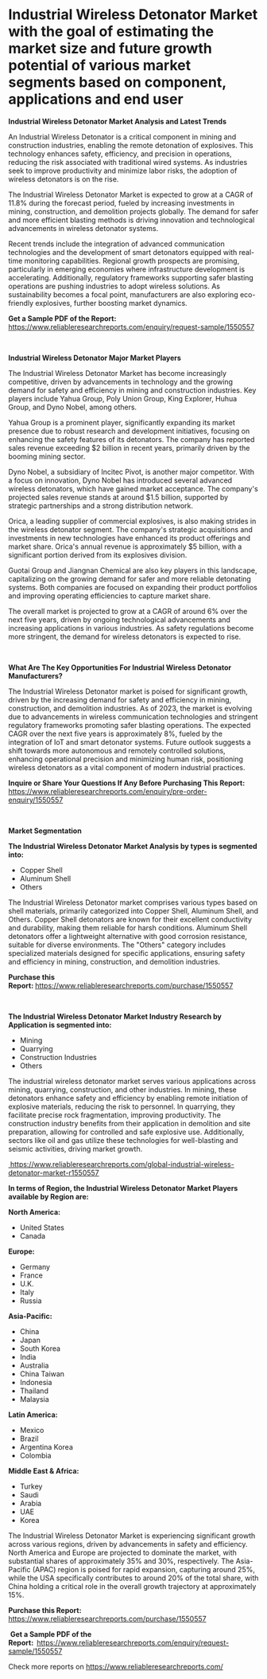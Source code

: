 <p><h1>Industrial Wireless Detonator Market with the goal of estimating the market size and future growth potential of various market segments based on component, applications and end user</h1></p><p><strong>Industrial Wireless Detonator Market Analysis and Latest Trends</strong></p>
<p><p>An Industrial Wireless Detonator is a critical component in mining and construction industries, enabling the remote detonation of explosives. This technology enhances safety, efficiency, and precision in operations, reducing the risk associated with traditional wired systems. As industries seek to improve productivity and minimize labor risks, the adoption of wireless detonators is on the rise. </p><p>The Industrial Wireless Detonator Market is expected to grow at a CAGR of 11.8% during the forecast period, fueled by increasing investments in mining, construction, and demolition projects globally. The demand for safer and more efficient blasting methods is driving innovation and technological advancements in wireless detonator systems. </p><p>Recent trends include the integration of advanced communication technologies and the development of smart detonators equipped with real-time monitoring capabilities. Regional growth prospects are promising, particularly in emerging economies where infrastructure development is accelerating. Additionally, regulatory frameworks supporting safer blasting operations are pushing industries to adopt wireless solutions. As sustainability becomes a focal point, manufacturers are also exploring eco-friendly explosives, further boosting market dynamics.</p></p>
<p><strong>Get a Sample PDF of the Report:&nbsp;</strong> <a href="https://www.reliableresearchreports.com/enquiry/request-sample/1550557?utm_campaign=2797&utm_medium=2&utm_source=Github&utm_content=ia&utm_term=11042025&utm_id=industrial-wireless-detonator">https://www.reliableresearchreports.com/enquiry/request-sample/1550557</a></p>
<p>&nbsp;</p>
<p><strong>Industrial Wireless Detonator Major Market Players</strong></p>
<p><p>The Industrial Wireless Detonator Market has become increasingly competitive, driven by advancements in technology and the growing demand for safety and efficiency in mining and construction industries. Key players include Yahua Group, Poly Union Group, King Explorer, Huhua Group, and Dyno Nobel, among others.</p><p>Yahua Group is a prominent player, significantly expanding its market presence due to robust research and development initiatives, focusing on enhancing the safety features of its detonators. The company has reported sales revenue exceeding $2 billion in recent years, primarily driven by the booming mining sector.</p><p>Dyno Nobel, a subsidiary of Incitec Pivot, is another major competitor. With a focus on innovation, Dyno Nobel has introduced several advanced wireless detonators, which have gained market acceptance. The company's projected sales revenue stands at around $1.5 billion, supported by strategic partnerships and a strong distribution network.</p><p>Orica, a leading supplier of commercial explosives, is also making strides in the wireless detonator segment. The company's strategic acquisitions and investments in new technologies have enhanced its product offerings and market share. Orica's annual revenue is approximately $5 billion, with a significant portion derived from its explosives division.</p><p>Guotai Group and Jiangnan Chemical are also key players in this landscape, capitalizing on the growing demand for safer and more reliable detonating systems. Both companies are focused on expanding their product portfolios and improving operating efficiencies to capture market share.</p><p>The overall market is projected to grow at a CAGR of around 6% over the next five years, driven by ongoing technological advancements and increasing applications in various industries. As safety regulations become more stringent, the demand for wireless detonators is expected to rise.</p></p>
<p>&nbsp;</p>
<p><strong>What Are The Key Opportunities For Industrial Wireless Detonator Manufacturers?</strong></p>
<p><p>The Industrial Wireless Detonator market is poised for significant growth, driven by the increasing demand for safety and efficiency in mining, construction, and demolition industries. As of 2023, the market is evolving due to advancements in wireless communication technologies and stringent regulatory frameworks promoting safer blasting operations. The expected CAGR over the next five years is approximately 8%, fueled by the integration of IoT and smart detonator systems. Future outlook suggests a shift towards more autonomous and remotely controlled solutions, enhancing operational precision and minimizing human risk, positioning wireless detonators as a vital component of modern industrial practices.</p></p>
<p><strong>Inquire or Share Your Questions If Any Before Purchasing This Report:</strong> <a href="https://www.reliableresearchreports.com/enquiry/pre-order-enquiry/1550557?utm_campaign=2797&utm_medium=2&utm_source=Github&utm_content=ia&utm_term=11042025&utm_id=industrial-wireless-detonator">https://www.reliableresearchreports.com/enquiry/pre-order-enquiry/1550557</a></p>
<p>&nbsp;</p>
<p><strong>Market Segmentation</strong></p>
<p><strong>The Industrial Wireless Detonator Market Analysis by types is segmented into:</strong></p>
<p><ul><li>Copper Shell</li><li>Aluminum Shell</li><li>Others</li></ul></p>
<p><p>The Industrial Wireless Detonator market comprises various types based on shell materials, primarily categorized into Copper Shell, Aluminum Shell, and Others. Copper Shell detonators are known for their excellent conductivity and durability, making them reliable for harsh conditions. Aluminum Shell detonators offer a lightweight alternative with good corrosion resistance, suitable for diverse environments. The "Others" category includes specialized materials designed for specific applications, ensuring safety and efficiency in mining, construction, and demolition industries.</p></p>
<p><strong>Purchase this Report:&nbsp;</strong><a href="https://www.reliableresearchreports.com/purchase/1550557?utm_campaign=2797&utm_medium=2&utm_source=Github&utm_content=ia&utm_term=11042025&utm_id=industrial-wireless-detonator">https://www.reliableresearchreports.com/purchase/1550557</a></p>
<p>&nbsp;</p>
<p><strong>The Industrial Wireless Detonator Market Industry Research by Application is segmented into:</strong></p>
<p><ul><li>Mining</li><li>Quarrying</li><li>Construction Industries</li><li>Others</li></ul></p>
<p><p>The industrial wireless detonator market serves various applications across mining, quarrying, construction, and other industries. In mining, these detonators enhance safety and efficiency by enabling remote initiation of explosive materials, reducing the risk to personnel. In quarrying, they facilitate precise rock fragmentation, improving productivity. The construction industry benefits from their application in demolition and site preparation, allowing for controlled and safe explosive use. Additionally, sectors like oil and gas utilize these technologies for well-blasting and seismic activities, driving market growth.</p></p>
<p><a href="https://www.reliableresearchreports.com/global-industrial-wireless-detonator-market-r1550557?utm_campaign=2797&utm_medium=2&utm_source=Github&utm_content=ia&utm_term=11042025&utm_id=industrial-wireless-detonator">&nbsp;https://www.reliableresearchreports.com/global-industrial-wireless-detonator-market-r1550557</a></p>
<p><strong>In terms of Region, the Industrial Wireless Detonator Market Players available by Region are:</strong></p>
<p>
    <p> <strong> North America: </strong>
        <ul>
            <li>United States</li>
            <li>Canada</li>
        </ul>
        </p> 
    <p> <strong> Europe: </strong>
        <ul>
            <li>Germany</li>
            <li>France</li>
            <li>U.K.</li>
            <li>Italy</li>
            <li>Russia</li>
        </ul>
        </p> 
    <p> <strong> Asia-Pacific: </strong>
        <ul>
            <li>China</li>
            <li>Japan</li>
            <li>South Korea</li>
            <li>India</li>
            <li>Australia</li>
            <li>China Taiwan</li>
            <li>Indonesia</li>
            <li>Thailand</li>
            <li>Malaysia</li>
        </ul>
        </p> 
    <p> <strong> Latin America: </strong>
        <ul>
            <li>Mexico</li>
            <li>Brazil</li>
            <li>Argentina Korea</li>
            <li>Colombia</li>
        </ul>
        </p> 
    <p> <strong> Middle East & Africa: </strong>
        <ul>
            <li>Turkey</li>
            <li>Saudi</li>
            <li>Arabia</li>
            <li>UAE</li>
            <li>Korea</li>
        </ul>
    </p>
    </p>
<p><p>The Industrial Wireless Detonator Market is experiencing significant growth across various regions, driven by advancements in safety and efficiency. North America and Europe are projected to dominate the market, with substantial shares of approximately 35% and 30%, respectively. The Asia-Pacific (APAC) region is poised for rapid expansion, capturing around 25%, while the USA specifically contributes to around 20% of the total share, with China holding a critical role in the overall growth trajectory at approximately 15%.</p></p>
<p><strong>Purchase this Report: </strong><a href="https://www.reliableresearchreports.com/purchase/1550557?utm_campaign=2797&utm_medium=2&utm_source=Github&utm_content=ia&utm_term=11042025&utm_id=industrial-wireless-detonator">https://www.reliableresearchreports.com/purchase/1550557</a></p>
<p>&nbsp;<strong>Get a Sample PDF of the Report:&nbsp;&nbsp;</strong><a href="https://www.reliableresearchreports.com/enquiry/request-sample/1550557?utm_campaign=2797&utm_medium=2&utm_source=Github&utm_content=ia&utm_term=11042025&utm_id=industrial-wireless-detonator">https://www.reliableresearchreports.com/enquiry/request-sample/1550557</a></p>
<p><strong></strong></p>
<p>Check more reports on <a href="https://www.reliableresearchreports.com/?utm_campaign=2797&utm_medium=2&utm_source=Github&utm_content=ia&utm_term=11042025&utm_id=industrial-wireless-detonator">https://www.reliableresearchreports.com/</a></p>